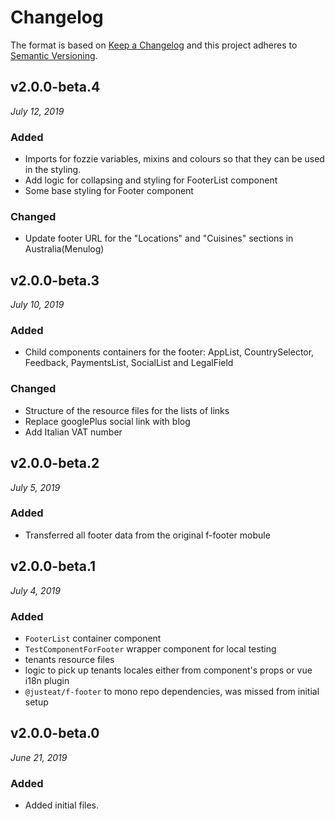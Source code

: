 # Changelog

The format is based on [Keep a Changelog](http://keepachangelog.com/en/1.0.0/)
and this project adheres to [Semantic Versioning](http://semver.org/spec/v2.0.0.html).


v2.0.0-beta.4
------------------------------
*July 12, 2019*

### Added
- Imports for fozzie variables, mixins and colours so that they can be used in the styling.
- Add logic for collapsing and styling for FooterList component
- Some base styling for Footer component

### Changed
- Update footer URL for the "Locations" and "Cuisines" sections in Australia(Menulog)

v2.0.0-beta.3
------------------------------
*July 10, 2019*

### Added
- Child components containers for the footer: AppList, CountrySelector, Feedback, PaymentsList, SocialList and LegalField

### Changed
- Structure of the resource files for the lists of links
- Replace googlePlus social link with blog
- Add Italian VAT number


v2.0.0-beta.2
------------------------------
*July 5, 2019*

### Added
- Transferred all footer data from the original f-footer mobule 


v2.0.0-beta.1
------------------------------
*July 4, 2019*

### Added
- `FooterList` container component
- `TestComponentForFooter` wrapper component for local testing
- tenants resource files
- logic to pick up tenants locales either from component's props or vue i18n plugin
- `@justeat/f-footer` to mono repo dependencies, was missed from initial setup


v2.0.0-beta.0
------------------------------
*June 21, 2019*

### Added
- Added initial files.
